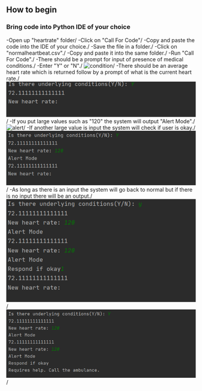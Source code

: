 ## How to begin

### Bring code into Python IDE of your choice

-Open up "heartrate" folder/
-Click on "Call For Code"/
-Copy and paste the code into the IDE of your choice./
-Save the file in a folder./
-Click on "normalheartbeat.csv"./
-Copy and paste it into the same folder./
-Run "Call For Code"./
-There should be a prompt for input of presence of medical conditions./
-Enter "Y" or "N"./
![condition](image/condition)/
-There should be an average heart rate which is returned follow by a prompt of what is the current heart rate./
![heart](image/heartresult.png)/
-If you put large values such as "120" the system will output "Alert Mode"./
![alert](image/alert)/
-If another large value is input the system will check if user is okay./
![respond](image/respond.png)/
-As long as there is an input the system will go back to normal but if there is no input there will be an output./
![problem1](image/problem1.png)/
![problem2](image/problem2.png)/
